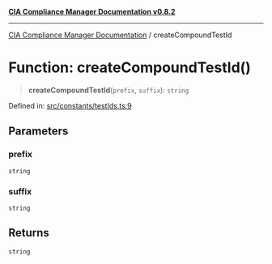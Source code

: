 [**CIA Compliance Manager Documentation v0.8.2**](../README.md)

***

[CIA Compliance Manager Documentation](../globals.md) / createCompoundTestId

# Function: createCompoundTestId()

> **createCompoundTestId**(`prefix`, `suffix`): `string`

Defined in: [src/constants/testIds.ts:9](https://github.com/Hack23/cia-compliance-manager/blob/423c5d261c747ade8ca2550e176aa05168b5a31e/src/constants/testIds.ts#L9)

## Parameters

### prefix

`string`

### suffix

`string`

## Returns

`string`
